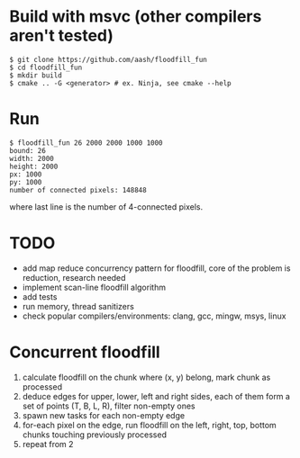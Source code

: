 # Build with msvc (other compilers aren't tested)
```
$ git clone https://github.com/aash/floodfill_fun
$ cd floodfill_fun
$ mkdir build
$ cmake .. -G <generator> # ex. Ninja, see cmake --help
```
# Run
```
$ floodfill_fun 26 2000 2000 1000 1000
bound: 26
width: 2000
height: 2000
px: 1000
py: 1000
number of connected pixels: 148848
```
where last line is the number of 4-connected pixels.
# TODO
- add map reduce concurrency pattern for floodfill, core of the problem is reduction, research needed
- implement scan-line floodfill algorithm
- add tests
- run memory, thread sanitizers
- check popular compilers/environments: clang, gcc, mingw, msys, linux
# Concurrent floodfill
1. calculate floodfill on the chunk where (x, y) belong, mark chunk as processed
2. deduce edges for upper, lower, left and right sides, each of them form a set of points (T, B, L, R), filter non-empty ones
3. spawn new tasks for each non-empty edge
4. for-each pixel on the edge, run floodfill on the left, right, top, bottom chunks touching previously processed
5. repeat from 2
